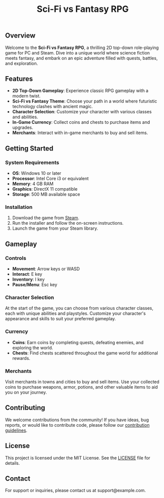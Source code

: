 <!DOCTYPE html>
<html lang="en">
<head>
    <meta charset="UTF-8">
    <meta name="viewport" content="width=device-width, initial-scale=1.0">
    <title>Sci-Fi vs Fantasy RPG</title>
</head>
<body>
    <header>
        <h1>Sci-Fi vs Fantasy RPG</h1>
    </header>
    <div class="container">
        <section>
            <h2>Overview</h2>
            <p>Welcome to the <strong>Sci-Fi vs Fantasy RPG</strong>, a thrilling 2D top-down role-playing game for PC and Steam. Dive into a unique world where science fiction meets fantasy, and embark on an epic adventure filled with quests, battles, and exploration.</p>
        </section>
        <section>
            <h2>Features</h2>
            <ul>
                <li><strong>2D Top-Down Gameplay</strong>: Experience classic RPG gameplay with a modern twist.</li>
                <li><strong>Sci-Fi vs Fantasy Theme</strong>: Choose your path in a world where futuristic technology clashes with ancient magic.</li>
                <li><strong>Character Selection</strong>: Customize your character with various classes and abilities.</li>
                <li><strong>In-Game Currency</strong>: Collect coins and chests to purchase items and upgrades.</li>
                <li><strong>Merchants</strong>: Interact with in-game merchants to buy and sell items.</li>
            </ul>
        </section>
        <section>
            <h2>Getting Started</h2>
            <h3>System Requirements</h3>
            <ul>
                <li><strong>OS</strong>: Windows 10 or later</li>
                <li><strong>Processor</strong>: Intel Core i3 or equivalent</li>
                <li><strong>Memory</strong>: 4 GB RAM</li>
                <li><strong>Graphics</strong>: DirectX 11 compatible</li>
                <li><strong>Storage</strong>: 500 MB available space</li>
            </ul>
            <h3>Installation</h3>
            <ol>
                <li>Download the game from <a href="https://store.steampowered.com/">Steam</a>.</li>
                <li>Run the installer and follow the on-screen instructions.</li>
                <li>Launch the game from your Steam library.</li>
            </ol>
        </section>
        <section>
            <h2>Gameplay</h2>
            <h3>Controls</h3>
            <ul>
                <li><strong>Movement</strong>: Arrow keys or WASD</li>
                <li><strong>Interact</strong>: E key</li>
                <li><strong>Inventory</strong>: I key</li>
                <li><strong>Pause/Menu</strong>: Esc key</li>
            </ul>
            <h3>Character Selection</h3>
            <p>At the start of the game, you can choose from various character classes, each with unique abilities and playstyles. Customize your character's appearance and skills to suit your preferred gameplay.</p>
            <h3>Currency</h3>
            <ul>
                <li><strong>Coins</strong>: Earn coins by completing quests, defeating enemies, and exploring the world.</li>
                <li><strong>Chests</strong>: Find chests scattered throughout the game world for additional rewards.</li>
            </ul>
            <h3>Merchants</h3>
            <p>Visit merchants in towns and cities to buy and sell items. Use your collected coins to purchase weapons, armor, potions, and other valuable items to aid you on your journey.</p>
        </section>
        <section>
            <h2>Contributing</h2>
            <p>We welcome contributions from the community! If you have ideas, bug reports, or would like to contribute code, please follow our <a href="CONTRIBUTING.md">contribution guidelines</a>.</p>
        </section>
        <section>
            <h2>License</h2>
            <p>This project is licensed under the MIT License. See the <a href="LICENSE">LICENSE</a> file for details.</p>
        </section>
        <section>
            <h2>Contact</h2>
            <p>For support or inquiries, please contact us at support@example.com.</p>
        </section>
    </div>
</body>
</html>
